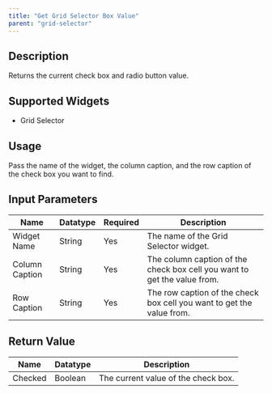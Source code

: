 ```yaml
---
title: "Get Grid Selector Box Value"
parent: "grid-selector"
---
```

## Description
Returns the current check box and radio button value.

## Supported Widgets
+ Grid Selector

## Usage
Pass the name of the widget, the column caption, and the row caption of the check box you want to find.

## Input Parameters


Name | Datatype | Required | Description
---- | -------- | -------- | ---------------
Widget Name | String | Yes | The name of the Grid Selector widget.
Column Caption | String | Yes | The column caption of the check box cell you want to get the value from.
Row Caption | String | Yes | The row caption of the check box cell you want to get the value from.

## Return Value

Name | Datatype | Description
---- | --------- | ---------------
Checked | Boolean | The current value of the check box.
